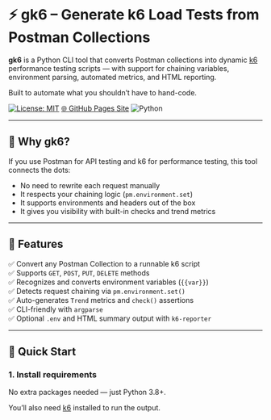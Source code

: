 # ⚡️ gk6 – Generate k6 Load Tests from Postman Collections

**gk6** is a Python CLI tool that converts Postman collections into dynamic [k6](https://k6.io) performance testing scripts — with support for chaining variables, environment parsing, automated metrics, and HTML reporting.

Built to automate what you shouldn’t have to hand-code.

[![License: MIT](https://img.shields.io/badge/License-MIT-yellow.svg)](./LICENSE)
[🌐 GitHub Pages Site](https://gopikrishna4595.github.io/gk6/)
![Python](https://img.shields.io/badge/Python-3.8%2B-blue)

---

## 🎯 Why gk6?

If you use Postman for API testing and k6 for performance testing, this tool connects the dots:
- No need to rewrite each request manually
- It respects your chaining logic (`pm.environment.set`)
- It supports environments and headers out of the box
- It gives you visibility with built-in checks and trend metrics

---

## 🧩 Features

✅ Convert any Postman Collection to a runnable k6 script  
✅ Supports `GET`, `POST`, `PUT`, `DELETE` methods  
✅ Recognizes and converts environment variables (`{{var}}`)  
✅ Detects request chaining via `pm.environment.set()`  
✅ Auto-generates `Trend` metrics and `check()` assertions  
✅ CLI-friendly with `argparse`  
✅ Optional `.env` and HTML summary output with `k6-reporter`

---

## 🚀 Quick Start

### 1. Install requirements
No extra packages needed — just Python 3.8+.

You’ll also need [k6](https://k6.io/docs/getting-started/installation) installed to run the output.

